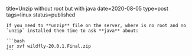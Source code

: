 title=Unzip without root but with java
date=2020-08-05
type=post
tags=linux
status=published
~~~~~~
If you need to **unzip** file on the server, where is no root and no `unzip` installed then time to ask **java** about:

```bash
jar xvf wildfly-20.0.1.Final.zip
```
